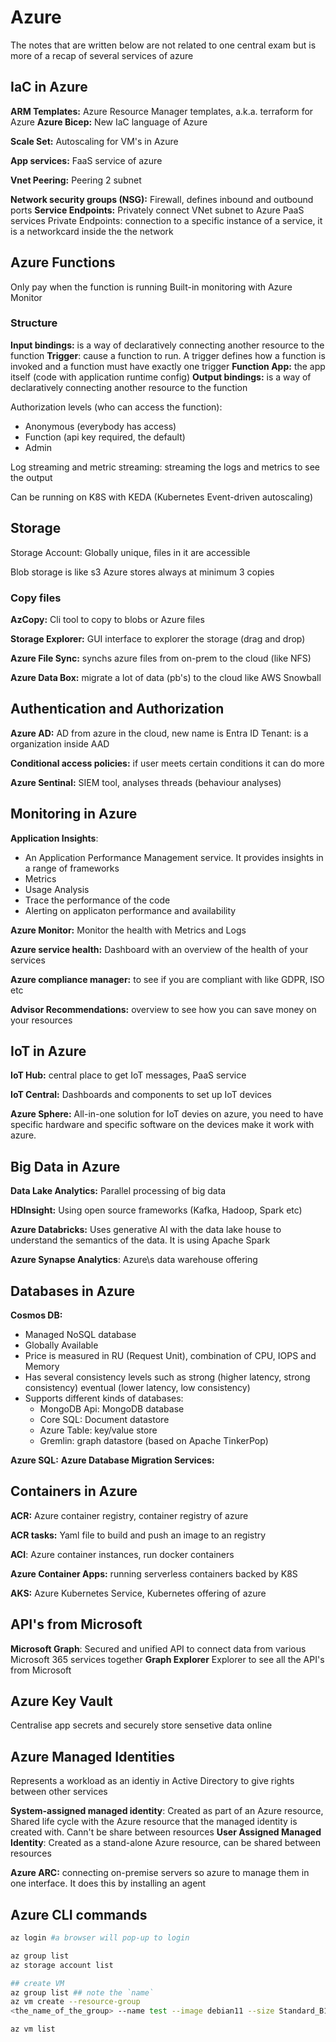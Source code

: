 # Azure

The notes that are written below are not related to one central exam but is more of a recap of several services of azure

## IaC in Azure

**ARM Templates:** Azure Resource Manager templates, a.k.a. terraform for Azure
**Azure Bicep:** New IaC language of Azure

**Scale Set:** Autoscaling for VM's in Azure

**App services:** FaaS service of azure

**Vnet Peering:** Peering 2 subnet

**Network security groups (NSG):** Firewall, defines inbound and outbound ports
**Service Endpoints:** Privately connect VNet subnet to Azure PaaS services
Private Endpoints: connection to a specific instance of a service, it is a networkcard inside the the network

## **Azure Functions**

Only pay when the function is running
Built-in monitoring with Azure Monitor

### Structure

**Input bindings:** is a way of declaratively connecting another resource to the function
**Trigger**: cause a function to run. A trigger defines how a function is invoked and a function must have exactly one trigger
**Function App:** the app itself (code with application runtime config)
**Output bindings:** is a way of declaratively connecting another resource to the function

Authorization levels (who can access the function):

- Anonymous (everybody has access)
- Function (api key required, the default)
- Admin

Log streaming and metric streaming: streaming the logs and metrics to see the output

Can be running on K8S with KEDA (Kubernetes Event-driven autoscaling)

## Storage

Storage Account: Globally unique, files in it are accessible

Blob storage is like s3
Azure stores always at minimum 3 copies

### Copy files

**AzCopy:** Cli tool to copy to blobs or Azure files

**Storage Explorer:** GUI interface to explorer the storage (drag and drop)

**Azure File Sync:** synchs azure files from on-prem to the cloud (like NFS)

**Azure Data Box:** migrate a lot of data (pb's) to the cloud like AWS Snowball

## Authentication and Authorization

**Azure AD:** AD from azure in the cloud, new name is Entra ID
Tenant: is a organization inside AAD

**Conditional access policies:** if user meets certain conditions it can do more

**Azure Sentinal:** SIEM tool, analyses threads (behaviour analyses)

## Monitoring in Azure

**Application Insights**:

- An Application Performance Management service. It provides insights in a range of frameworks
- Metrics
- Usage Analysis
- Trace the performance of the code
- Alerting on applicaton performance and availability

**Azure Monitor:** Monitor the health with Metrics and Logs

**Azure service health:** Dashboard with an overview of the health of your services

**Azure compliance manager:** to see if you are compliant with like GDPR, ISO etc

**Advisor Recommendations:** overview to see how you can save money on your resources

## IoT in Azure

**IoT Hub:** central place to get IoT messages, PaaS service

**IoT Central:** Dashboards and components to set up IoT devices

**Azure Sphere:** All-in-one solution for IoT devies on azure, you need to have specific hardware and specific software on the devices make it work with azure.

## Big Data in Azure

**Data Lake Analytics:** Parallel processing of big data

**HDInsight:** Using open source frameworks (Kafka, Hadoop, Spark etc)

**Azure Databricks:** Uses generative AI with the data lake house to understand the semantics of the data. It is using Apache Spark

**Azure Synapse Analytics**: Azure\s data warehouse offering

## Databases in Azure

**Cosmos DB:**

- Managed NoSQL database
- Globally Available
- Price is measured in RU (Request Unit), combination of CPU, IOPS and Memory
- Has several consistency levels such as strong (higher latency, strong consistency) eventual (lower latency, low consistency)
- Supports different kinds of databases:
  - MongoDB Api: MongoDB database
  - Core SQL: Document datastore
  - Azure Table: key/value store
  - Gremlin: graph datastore (based on Apache TinkerPop)

**Azure SQL:**
**Azure Database Migration Services:**

## Containers in Azure

**ACR:** Azure container registry, container registry of azure

**ACR tasks:** Yaml file to build and push an image to an registry

**ACI**: Azure container instances, run docker containers

**Azure Container Apps:** running serverless containers backed by K8S

**AKS:** Azure Kubernetes Service, Kubernetes offering of azure

## API's from Microsoft

**Microsoft Graph**: Secured and unified API to connect data from various Microsoft 365 services together
**Graph Explorer** Explorer to see all the API's from Microsoft

## Azure Key Vault

Centralise app secrets and securely store sensetive data online

## Azure Managed Identities

Represents a workload as an identiy in Active Directory to give rights between other services

**System-assigned managed identity**: Created as part of an Azure resource, Shared life cycle with the Azure resource that the managed identity is created with. Cann't be share between resources
**User Assigned Managed Identity**:  Created as a stand-alone Azure resource, can be shared between resources

**Azure ARC:** connecting on-premise servers so azure to manage them in one interface. It does this by installing an agent

## **Azure CLI commands**

```bash
az login #a browser will pop-up to login

az group list
az storage account list

## create VM
az group list ## note the `name`
az vm create --resource-group
<the_name_of_the_group> --name test --image debian11 --size Standard_B1ms --admin-username azureuser --generate-ssh-keys --public-ip-sku Standard

az vm list
```

